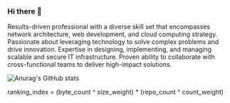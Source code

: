 ### Hi there 👋

Results-driven professional with a diverse skill set that encompasses network architecture, web development, and cloud computing strategy. Passionate about leveraging technology to solve complex problems and drive innovation. Expertise in designing, implementing, and managing scalable and secure IT infrastructure. Proven ability to collaborate with cross-functional teams to deliver high-impact solutions.

![Anurag's GitHub stats](https://github-readme-stats.vercel.app/api?username=anuraghazra&show_icons=true&theme=radical)


ranking_index = (byte_count ^ size_weight) * (repo_count ^ count_weight)
